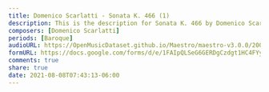 ```yaml
---
title: Domenico Scarlatti - Sonata K. 466 (1)
description: This is the description for Sonata K. 466 by Domenico Scarlatti
composers: [Domenico Scarlatti]
periods: [Baroque]
audioURL: https://OpenMusicDataset.github.io/Maestro/maestro-v3.0.0/2008/MIDI-Unprocessed_09_R3_2008_01-07_ORIG_MID--AUDIO_09_R3_2008_wav--3.midi
formURL: https://docs.google.com/forms/d/e/1FAIpQLSeG6GERDgCzdgt1HC4FYydQuQqBh4QHiJHB4OmuVhLBnbMEEQ/viewform
comments: true
share: true
date: 2021-08-08T07:43:13-06:00
---
```

